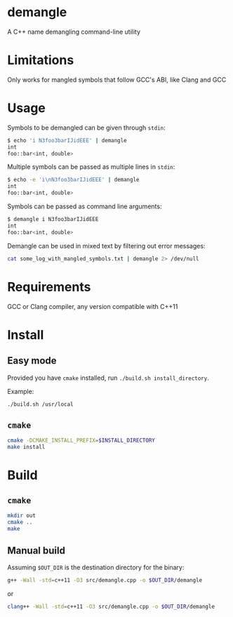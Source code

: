 # demangle
A C++ name demangling command-line utility

# Limitations
Only works for mangled symbols that follow GCC's ABI, like Clang and GCC

# Usage
Symbols to be demangled can be given through `stdin`:
```sh
$ echo 'i N3foo3barIJidEEE' | demangle
int
foo::bar<int, double>
```

Multiple symbols can be passed as multiple lines in `stdin`:
```sh
$ echo -e 'i\nN3foo3barIJidEEE' | demangle
int
foo::bar<int, double>
```

Symbols can be passed as command line arguments:
```sh
$ demangle i N3foo3barIJidEEE
int
foo::bar<int, double>
```

Demangle can be used in mixed text by filtering out error messages:
```sh
cat some_log_with_mangled_symbols.txt | demangle 2> /dev/null
```

# Requirements
GCC or Clang compiler, any version compatible with C++11

# Install

## Easy mode
Provided you have `cmake` installed, run `./build.sh install_directory`.

Example:
```sh
./build.sh /usr/local
```

## `cmake`
```sh
cmake -DCMAKE_INSTALL_PREFIX=$INSTALL_DIRECTORY
make install
```

# Build

## `cmake`
```sh
mkdir out
cmake ..
make
```

## Manual build
Assuming `$OUT_DIR` is the destination directory for the binary:
```sh
g++ -Wall -std=c++11 -O3 src/demangle.cpp -o $OUT_DIR/demangle
```
or
```sh
clang++ -Wall -std=c++11 -O3 src/demangle.cpp -o $OUT_DIR/demangle
```
